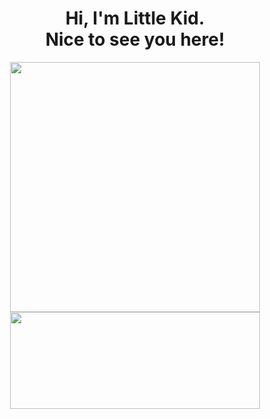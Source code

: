 <h1 align=center>Hi, I'm Little Kid.<br>Nice to see you here!</h1>
<p align=center>
  <kbd><img width=400 src="https://github-readme-stats.vercel.app/api?username=thaiducloi2000&bg_color=00000000&text_color=58a6ff&hide_border=true&disable_animations=true&include_all_commits=true">
	<img height=155 width=400 src="https://github-readme-stats.vercel.app/api/top-langs/?username=thaiducloi2000&layout=compact&langs_count=10&bg_color=00000000&text_color=58a6ff&hide_border=true&disable_animations=true&card_width=485&line_height=35" /></kbd>
</p>
